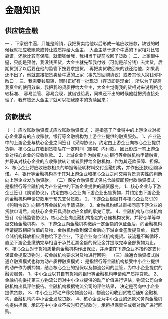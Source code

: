 # 金融知识
## 供应链金融
一 、下家很牛逼，只能是赊销，我把货卖给他以后形成一笔应收账款，缺钱的时候我就把应收账款或转让或质押给大金主，
大金主基于这个牛逼的下家相对比较靠谱，还款比较有保障，就借钱给我，我相当于提前收回了货款；
二、上家很牛逼，只能是预付，我没钱买货，大金主就先帮我付钱（可能是部分钱）去卖货，后期货到了以后要在他的监管下按要求提货，
再把卖货收回来的钱还给他，如果我还不出了，他就直接把货卖给牛逼的上家（事先签回购协议）或者其他人换钱弥补敞口；
三、我需要钱周转，同时正好有一批现货（存货即是现金），所以为了提高我资金的使用效率，我把我的货质押给大金主，大金主觉得我的货相对来说规格比较标准、
容易监管、容易变现，就借钱给我，同样还不出的时候他就把货直接处理了，我有钱还大金主了就可以把我原本的货赎回来；
## 贷款模式
（一）应收账款融资模式应收账款融资模式 ：
是指基于产业链中的上游企业对核心企业享有的应收账款，银行等金融机构为上游企业提供的融资服务。
1、产业链中的上游企业与核心企业之间签订《采购协议》，约定由上游企业向核心企业提供货物，核心企业在收到货物后在一定时间（账期）内付款。
因此形成一笔上游企业对核心企业的应收账款。
2、上游企业作为融资方向银行等金融机构申请融资，并将其对核心企业的应收账款转让或者质押给金融机构，作为其还款保障、担保。
3、核心企业将应收账款相关的单据等证明材料交付金融机构，并作出还款/回购承诺。
4、银行等金融机构基于其对上游企业和核心企业之间交易背景真实性的判断向上游企业发放融资款。
（二）保兑仓融资模式保兑仓融资即预付款融资模式 ：
是指银行等金融机构为产业链中的下游企业提供的融资服务。
1、核心企业与下游企业签订《购销协议》，约定由核心企业向下游企业出售货物，并约定由下游企业向金融机构申请贷款用于预先支付货款。
2、下游企业根据其与核心企业签订的《购销协议》向银行等金融机构申请贷款。
3、金融机构经过审核同意下游企业的贷款申请后，向核心企业开具货款对应金额的承兑汇票。
4、金融机构与仓储机构签订《仓储监管协议》，核心企业向金融机构指定的仓储机构发货，并将仓单等单据交给金融机构。
5、下游企业向金融机构缴纳一定金额的保证金后，向金融机构申请提取相应价值的货物，金融机构收到保证金后向下游企业签发提货单，
指示仓储机构释放相应货物给下游企业，下游企业向仓储机构提货。该流程不断循环，
直至下游企业缴纳完毕相当于承兑汇票金额的保证金并提取完毕全部货物为止。
6、核心企业对于货物质量向金融机构作出保证，并承诺在下游企业不按约定支付保证金提取货物时，按金融机构要求对货物进行回购。
（三）融通仓融资模式融通仓融资模式也称为动产质押融资模式：
是指银行等金融机构接受中小企业提供的动产作为质押物，结合核心企业的担保以及物流公司的监管，为中小企业提供的融资服务。
1、中小企业以其自有货物向银行等金融机构申请动产质押贷款。
2、金融机构委托第三方物流公司对中小企业提供的动产价值进行评估，物流公司向金融机构出具评估报告。金融机构根据物流公司的评估结果，
决定是否向中小企业提供贷款。
3、中小企业将动产移交物流公司，物流公司收到货物后通知金融机构，金融机构向中小企业发放贷款。
4、核心企业为中小企业的还款义务向金融机构提供担保，承诺在中小企业不按时归还贷款时，承担担保责任或者对动产进行回购。
## 

